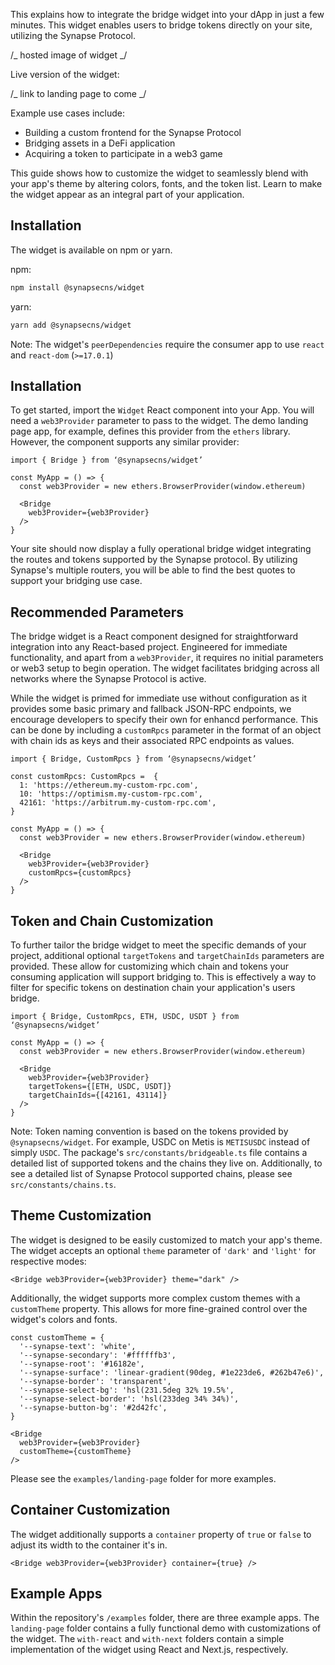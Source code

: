 This explains how to integrate the bridge widget into your dApp in just a few minutes. This widget enables users to bridge tokens directly on your site, utilizing the Synapse Protocol.

/_ hosted image of widget _/

Live version of the widget:

/_ link to landing page to come _/

Example use cases include:

- Building a custom frontend for the Synapse Protocol
- Bridging assets in a DeFi application
- Acquiring a token to participate in a web3 game

This guide shows how to customize the widget to seamlessly blend with your app's theme by altering colors, fonts, and the token list. Learn to make the widget appear as an integral part of your application.

## Installation

The widget is available on npm or yarn.

npm:

```bash
npm install @synapsecns/widget
```

yarn:

```bash
yarn add @synapsecns/widget
```

Note: The widget's `peerDependencies` require the consumer app to use `react` and `react-dom` (`>=17.0.1`)

## Installation

To get started, import the `Widget` React component into your App. You will need a `web3Provider` parameter to pass to the widget. The demo landing page app, for example, defines this provider from the `ethers` library. However, the component supports any similar provider:

```tsx
import { Bridge } from ‘@synapsecns/widget’

const MyApp = () => {
  const web3Provider = new ethers.BrowserProvider(window.ethereum)

  <Bridge
    web3Provider={web3Provider}
  />
}

```

Your site should now display a fully operational bridge widget integrating the routes and tokens supported by the Synapse protocol. By utilizing Synapse's multiple routers, you will be able to find the best quotes to support your bridging use case.

## Recommended Parameters

The bridge widget is a React component designed for straightforward integration into any React-based project. Engineered for immediate functionality, and apart from a `web3Provider`, it requires no initial parameters or web3 setup to begin operation. The widget facilitates bridging across all networks where the Synapse Protocol is active.

While the widget is primed for immediate use without configuration as it provides some basic primary and fallback JSON-RPC endpoints, we encourage developers to specify their own for enhancd performance. This can be done by including a `customRpcs` parameter in the format of an object with chain ids as keys and their associated RPC endpoints as values.

```tsx
import { Bridge, CustomRpcs } from ‘@synapsecns/widget’

const customRpcs: CustomRpcs =  {
  1: 'https://ethereum.my-custom-rpc.com',
  10: 'https://optimism.my-custom-rpc.com',
  42161: 'https://arbitrum.my-custom-rpc.com',
}

const MyApp = () => {
  const web3Provider = new ethers.BrowserProvider(window.ethereum)

  <Bridge
    web3Provider={web3Provider}
    customRpcs={customRpcs}
  />
}
```

## Token and Chain Customization

To further tailor the bridge widget to meet the specific demands of your project, additional optional `targetTokens` and `targetChainIds` parameters are provided. These allow for customizing which chain and tokens your consuming application will support bridging to. This is effectively a way to filter for specific tokens on destination chain your application's users bridge.

```tsx
import { Bridge, CustomRpcs, ETH, USDC, USDT } from ‘@synapsecns/widget’

const MyApp = () => {
  const web3Provider = new ethers.BrowserProvider(window.ethereum)

  <Bridge
    web3Provider={web3Provider}
    targetTokens={[ETH, USDC, USDT]}
    targetChainIds={[42161, 43114]}
  />
}
```

Note: Token naming convention is based on the tokens provided by `@synapsecns/widget`. For example, USDC on Metis is `METISUSDC` instead of simply `USDC`. The package's `src/constants/bridgeable.ts` file contains a detailed list of supported tokens and the chains they live on. Additionally, to see a detailed list of Synapse Protocol supported chains, please see `src/constants/chains.ts`.

## Theme Customization

The widget is designed to be easily customized to match your app's theme. The widget accepts an optional `theme` parameter of `'dark'` and `'light'` for respective modes:

```tsx
<Bridge web3Provider={web3Provider} theme="dark" />
```

Additionally, the widget supports more complex custom themes with a `customTheme` property. This allows for more fine-grained control over the widget's colors and fonts.

```tsx
const customTheme = {
  '--synapse-text': 'white',
  '--synapse-secondary': '#ffffffb3',
  '--synapse-root': '#16182e',
  '--synapse-surface': 'linear-gradient(90deg, #1e223de6, #262b47e6)',
  '--synapse-border': 'transparent',
  '--synapse-select-bg': 'hsl(231.5deg 32% 19.5%',
  '--synapse-select-border': 'hsl(233deg 34% 34%)',
  '--synapse-button-bg': '#2d42fc',
}

<Bridge
  web3Provider={web3Provider}
  customTheme={customTheme}
/>
```

Please see the `examples/landing-page` folder for more examples.

## Container Customization

The widget additionally supports a `container` property of `true` or `false` to adjust its width to the container it's in.

```tsx
<Bridge web3Provider={web3Provider} container={true} />
```

## Example Apps

Within the repository's `/examples` folder, there are three example apps. The `landing-page` folder contains a fully functional demo with customizations of the widget. The `with-react` and `with-next` folders contain a simple implementation of the widget using React and Next.js, respectively.
